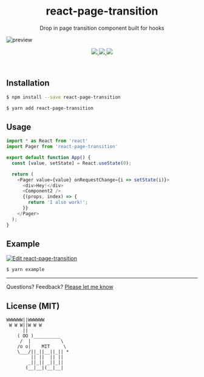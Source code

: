 <h1 align="center">
  react-page-transition
</h1>

<p align="center">
Drop in page transition component built for hooks
</p>

![preview](https://github.com/hanford/react-page-transition/blob/master/preview.gif)

<p align="center">
  <a href="https://www.npmjs.com/package/react-page-transition">
    <img src="https://img.shields.io/npm/dy/react-page-transition.svg">
  </a>
  <a href="https://www.npmjs.com/package/react-page-transition">
    <img src="https://img.shields.io/npm/v/react-page-transition.svg?maxAge=3600&label=react-page-transition&colorB=007ec6">
  </a>
  <img src="https://img.shields.io/github/repo-size/hanford/react-page-transition.svg" />
</p>

<br/>

## Installation

```sh
$ npm install --save react-page-transition
```

```sh
$ yarn add react-page-transition
```

## Usage

```js
import * as React from 'react'
import Pager from 'react-page-transition'

export default function App() {
  const [value, setState] = React.useState(0);

  return (
    <Pager value={value} onRequestChange={i => setState(i)}>
      <div>Hey!</div>
      <Component2 />
      {(props, index) => {
        return 'I also work!';
      }}
    </Pager>
  );
}
```

## Example

[![Edit react-page-transition](https://codesandbox.io/static/img/play-codesandbox.svg)](https://codesandbox.io/s/reactpagetransition-9x9d2?fontsize=14)

```sh
$ yarn example
```

<hr />

Questions? Feedback? [Please let me know](https://github.com/hanford/react-page-transition/issues/new)

## License (MIT)

```
WWWWWW||WWWWWW
 W W W||W W W
      ||
    ( OO )__________
     /  |           \
    /o o|    MIT     \
    \___/||_||__||_|| *
         || ||  || ||
        _||_|| _||_||
       (__|__|(__|__|
```